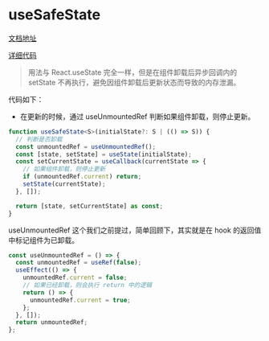 # useSafeState

[文档地址](https://ahooks.js.org/zh-CN/hooks/use-safe-state)

[详细代码](https://github.com/GpingFeng/hooks/blob/guangping/read-code/packages/hooks/src/useSafeState/index.ts)

> 用法与 React.useState 完全一样，但是在组件卸载后异步回调内的 setState 不再执行，避免因组件卸载后更新状态而导致的内存泄漏。

代码如下：

- 在更新的时候，通过 useUnmountedRef 判断如果组件卸载，则停止更新。

```ts
function useSafeState<S>(initialState?: S | (() => S)) {
  // 判断是否卸载
  const unmountedRef = useUnmountedRef();
  const [state, setState] = useState(initialState);
  const setCurrentState = useCallback(currentState => {
    // 如果组件卸载，则停止更新
    if (unmountedRef.current) return;
    setState(currentState);
  }, []);

  return [state, setCurrentState] as const;
}
```

useUnmountedRef 这个我们之前提过，简单回顾下，其实就是在 hook 的返回值中标记组件为已卸载。

```ts
const useUnmountedRef = () => {
  const unmountedRef = useRef(false);
  useEffect(() => {
    unmountedRef.current = false;
    // 如果已经卸载，则会执行 return 中的逻辑
    return () => {
      unmountedRef.current = true;
    };
  }, []);
  return unmountedRef;
};
```
